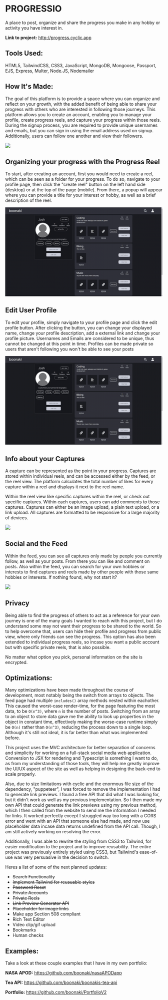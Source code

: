 ﻿# PROGRESSIO
A place to post, organize and share the progress you make in any hobby or activity you have interest in.

**Link to project:** http://progress.cyclic.app

<!-- ![alt tag](http://placecorgi.com/1200/650) -->

## Tools Used:
HTML5, TailwindCSS, CSS3, JavaScript, MongoDB, Mongoose, Passport, EJS, Express, Multer, Node.JS, Nodemailer 

## How It's Made:

The goal of this platform is to provide a space where you can organize and reflect on your growth, with the added benefit of being able to share your progress with others who are interested in following those journeys. This platform allows you to create an account, enabling you to manage your profile, create progress reels, and capture your progress within those reels. During the signup process, you are required to provide unique usernames and emails, but you can sign in using the email address used on signup. Additionally, users can follow one another and view their followers.

<img src="imgs/pio1">

## Organizing your progress with the Progress Reel

To start, after creating an account, first you would need to create a reel, which can be seen as a folder for your progress. To do so, navigate to your profile page, then click the "create reel" button on the left hand side (desktop) or at the top of the page (mobile). From there, a popup will appear where you can provide a title for your interest or hobby, as well as a brief description of the reel.

<img src="imgs/pio2">

## Edit User Profile

To edit your profile, simply navigate to your profile page and click the edit profile button. After clicking the button, you can change your displayed name, change your profile description, add a external link and change your profile picture. Usernames and Emails are considered to be unique, thus cannot be changed at this point in time. Profiles can be made private so users that aren't following you won't be able to see your posts

<img src="imgs/pio3">

## Info about your Captures

A capture can be represented as the point in your progress. Captures are stored within individual reels, and can be accessed either by the feed, or the reel view. The platform calculates the total number of likes for every capture within a reel and displays it next to the reel name.

Within the reel view like specific captures within the reel, or check out specific captures. Within each captures, users can add comments to those captures. Captures can either be an image upload, a plain text upload, or a link upload. All captures are formatted to be responsive for a large majority of devices.

<img src="imgs/pio4">

## Social and the Feed

Within the feed, you can see all captures only made by people you currently follow, as well as your posts. From there you can like and comment on posts. Also within the feed, you can search for your own hobbies or interests to find captures and reels made by other people with those same hobbies or interests. If nothing found, why not start it?

<img src="imgs/pio5">

## Privacy

Being able to find the progress of others to act as a reference for your own journey is one of the many goals I wanted to reach with this project, but I do understand some may not want their progress to be shared to the world. So to help overcome that, users can hide their profile and progress from public view, where only friends can see the progress. This option has also been extended to individual progress reels, so incase you want a public account but with specific private reels, that is also possible.

No matter what option you pick, personal information on the site is encrypted.

## Optimizations:

Many optimizations have been made throughout the course of development, most notably being the switch from arrays to objects. The feed page had multiple `includes()` array methods nested within eachother. This caused the worst-case render-time, for the page featuring the most data, to be `O(n^3)`, where `n` is the number of posts. Switching from an array to an object to store data gave me the ability to look up properties in the object in constant time, effectively making the worse-case runtime simply be `O(n)` rather than `O(n^3)`, reducing the process down to a single loop. Although it's still not ideal, it is far better than what was implemented before.

This project uses the MVC architecture for better separation of concerns and simplicity for working on a full-stack social media web application. Conversion to JSX for rendering and Typescript is something I want to do, as from my understanding of those tools, they will help me greatly improve the UI/UX aspect of the site as well as helping in designing the back-end to scale properly.

Also, due to size limitations with cyclic and the enormous file size of the dependency, "puppeteer", I was forced to remove the implementation I had to generate link previews. I found a free API that did what I was looking for, but it didn't work as well as my previous implementation. So I then made my own API that could generate the link previews using my previous method, which I then called from the website to send me the information I needed for links. It worked perfectly except I struggled way too long with a CORS error and went with an API that someone else had made, and now use placeholder data incase data returns undefined from the API call. Though, I am still actively working on resolving the error.

Additionally, I was able to rewrite the styling from CSS3 to Tailwind, for easier modification to the project and to improve reusability. The entire project was previously entirely styled using CSS3, but Tailwind's ease-of-use was very persuasive in the decision to switch.

Heres a list of some of the next planned updates:
- ~~Search Functionality~~
- ~~Implement Tailwind for reusuable styles~~
- ~~Password Reset~~
- ~~Private Accounts~~
- ~~Private Reels~~
- ~~Link Preview Generator API~~
- ~~Placeholder for image links~~
- Make app Section 508 compliant
- Rich Text Editor
- Video clip/gif upload
- Bookmarks
- Human checks

## Examples:
Take a look at these couple examples that I have in my own portfolio:

**NASA APOD:** https://github.com/boonaki/nasaAPODapp

**Tea API:** https://github.com/boonaki/boonakis-tea-api

**Portfolio:** https://github.com/boonaki/PortfolioV2

